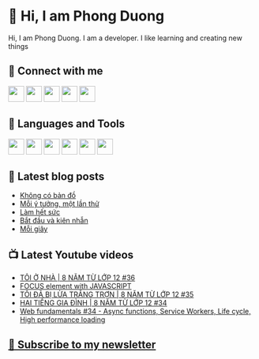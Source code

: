 # 👋 Hi, I am Phong Duong

Hi, I am Phong Duong. I am a developer. I like learning and creating new things

## 🔗 Connect with me
[<img height="32" width="32" src="https://cdn.jsdelivr.net/npm/simple-icons@v3/icons/youtube.svg" />](https://www.youtube.com/channel/UCXykqt3V2-9bYXKWZRcH0rA)
[<img height="32" width="32" src="https://cdn.jsdelivr.net/npm/simple-icons@v3/icons/instagram.svg" />](https://www.instagram.com/phongduonglh)
[<img height="32" width="32" src="https://cdn.jsdelivr.net/npm/simple-icons@v3/icons/twitter.svg" />](https://twitter.com/phongduonglh)
[<img height="32" width="32" src="https://cdn.jsdelivr.net/npm/simple-icons@v3/icons/facebook.svg" />](https://www.facebook.com/phongduonglh)
[<img height="32" width="32" src="https://cdn.jsdelivr.net/npm/simple-icons@v3/icons/linkedin.svg" />](https://www.linkedin.com/in/phongduonglh)

## 🧰 Languages and Tools

[<img height="32" width="32" src="https://cdn.jsdelivr.net/npm/simple-icons@v3/icons/javascript.svg" />](javascript)
[<img height="32" width="32" src="https://cdn.jsdelivr.net/npm/simple-icons@v3/icons/html5.svg" />](html5)
[<img height="32" width="32" src="https://cdn.jsdelivr.net/npm/simple-icons@v3/icons/css3.svg" />](css3)
[<img height="32" width="32" src="https://cdn.jsdelivr.net/npm/simple-icons@v3/icons/node-dot-js.svg" />](nodejs)
[<img height="32" width="32" src="https://cdn.jsdelivr.net/npm/simple-icons@v3/icons/react.svg" />](react)
[<img height="32" width="32" src="https://cdn.jsdelivr.net/npm/simple-icons@v3/icons/vue-dot-js.svg" />](vue)

## 📝 Latest blog posts

<!-- BLOG-POST-LIST:START -->
- [Không có bản đồ](https://phongduong.dev/blog/2021/06/khong-co-ban-do/)
- [Mỗi ý tưởng, một lần thử](https://phongduong.dev/blog/2021/06/moi-y-tuong-mot-lan-thu/)
- [Làm hết sức](https://phongduong.dev/blog/2021/06/lam-het-suc/)
- [Bắt đầu và kiên nhẫn](https://phongduong.dev/blog/2021/06/bat-dau-va-kien-nhan/)
- [Mỗi giây](https://phongduong.dev/blog/2021/06/moi-giay/)
<!-- BLOG-POST-LIST:END -->

## 📺 Latest Youtube videos

<!-- YOUTUBE-VIDEO-LIST:START -->
- [TÔI Ở NHÀ | 8 NĂM TỪ LỚP 12 #36](https://www.youtube.com/watch?v=2yvK7JOLqUI)
- [FOCUS element with JAVASCRIPT](https://www.youtube.com/watch?v=c4Lk8RNnxlM)
- [TÔI ĐÃ BỊ LỪA TRẮNG TRỢN | 8 NĂM TỪ LỚP 12 #35](https://www.youtube.com/watch?v=DO6bgF__Hn0)
- [HAI TIẾNG GIA ĐÌNH | 8 NĂM TỪ LỚP 12 #34](https://www.youtube.com/watch?v=1QB7DYQtaVk)
- [Web fundamentals #34 - Async functions, Service Workers, Life cycle, High performance loading](https://www.youtube.com/watch?v=bjplwxGHx7k)
<!-- YOUTUBE-VIDEO-LIST:END -->

## [💌 Subscribe to my newsletter](https://koogio.substack.com/)
